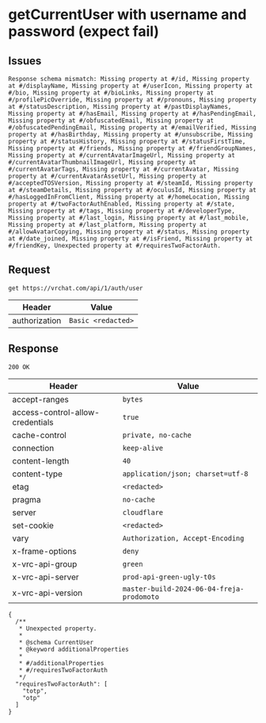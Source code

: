 # getCurrentUser with username and password (expect fail)

## Issues
```
Response schema mismatch: Missing property at #/id, Missing property at #/displayName, Missing property at #/userIcon, Missing property at #/bio, Missing property at #/bioLinks, Missing property at #/profilePicOverride, Missing property at #/pronouns, Missing property at #/statusDescription, Missing property at #/pastDisplayNames, Missing property at #/hasEmail, Missing property at #/hasPendingEmail, Missing property at #/obfuscatedEmail, Missing property at #/obfuscatedPendingEmail, Missing property at #/emailVerified, Missing property at #/hasBirthday, Missing property at #/unsubscribe, Missing property at #/statusHistory, Missing property at #/statusFirstTime, Missing property at #/friends, Missing property at #/friendGroupNames, Missing property at #/currentAvatarImageUrl, Missing property at #/currentAvatarThumbnailImageUrl, Missing property at #/currentAvatarTags, Missing property at #/currentAvatar, Missing property at #/currentAvatarAssetUrl, Missing property at #/acceptedTOSVersion, Missing property at #/steamId, Missing property at #/steamDetails, Missing property at #/oculusId, Missing property at #/hasLoggedInFromClient, Missing property at #/homeLocation, Missing property at #/twoFactorAuthEnabled, Missing property at #/state, Missing property at #/tags, Missing property at #/developerType, Missing property at #/last_login, Missing property at #/last_mobile, Missing property at #/last_platform, Missing property at #/allowAvatarCopying, Missing property at #/status, Missing property at #/date_joined, Missing property at #/isFriend, Missing property at #/friendKey, Unexpected property at #/requiresTwoFactorAuth.
```

## Request
`get https://vrchat.com/api/1/auth/user`

| Header | Value |
| ------ | ----- |
| authorization | `Basic <redacted>` |


## Response
`200 OK`

| Header | Value |
| ------ | ----- |
| accept-ranges | `bytes` |
| access-control-allow-credentials | `true` |
| cache-control | `private, no-cache` |
| connection | `keep-alive` |
| content-length | `40` |
| content-type | `application/json; charset=utf-8` |
| etag | `<redacted>` |
| pragma | `no-cache` |
| server | `cloudflare` |
| set-cookie | `<redacted>` |
| vary | `Authorization, Accept-Encoding` |
| x-frame-options | `deny` |
| x-vrc-api-group | `green` |
| x-vrc-api-server | `prod-api-green-ugly-t0s` |
| x-vrc-api-version | `master-build-2024-06-04-freja-prodomoto` |

```jsonc
{
  /**
   * Unexpected property.
   *
   * @schema CurrentUser
   * @keyword additionalProperties
   *
   * #/additionalProperties
   * #/requiresTwoFactorAuth
   */
  "requiresTwoFactorAuth": [
    "totp",
    "otp"
  ]
}
```
